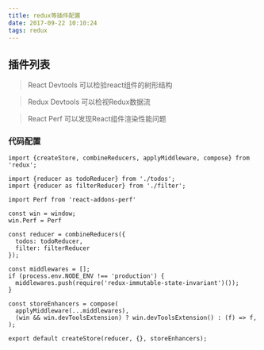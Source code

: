 ```yaml
---
title: redux等插件配置
date: 2017-09-22 10:10:24
tags: redux
---
```


## 插件列表

> React Devtools 可以检验react组件的树形结构

> Redux Devtools 可以检视Redux数据流

> React Perf 可以发现React组件渲染性能问题


### 代码配置
```
import {createStore, combineReducers, applyMiddleware, compose} from 'redux';

import {reducer as todoReducer} from './todos';
import {reducer as filterReducer} from './filter';

import Perf from 'react-addons-perf'

const win = window;
win.Perf = Perf

const reducer = combineReducers({
  todos: todoReducer,
  filter: filterReducer
});

const middlewares = [];
if (process.env.NODE_ENV !== 'production') {
  middlewares.push(require('redux-immutable-state-invariant')());
}

const storeEnhancers = compose(
  applyMiddleware(...middlewares),
  (win && win.devToolsExtension) ? win.devToolsExtension() : (f) => f,
);

export default createStore(reducer, {}, storeEnhancers);

```
